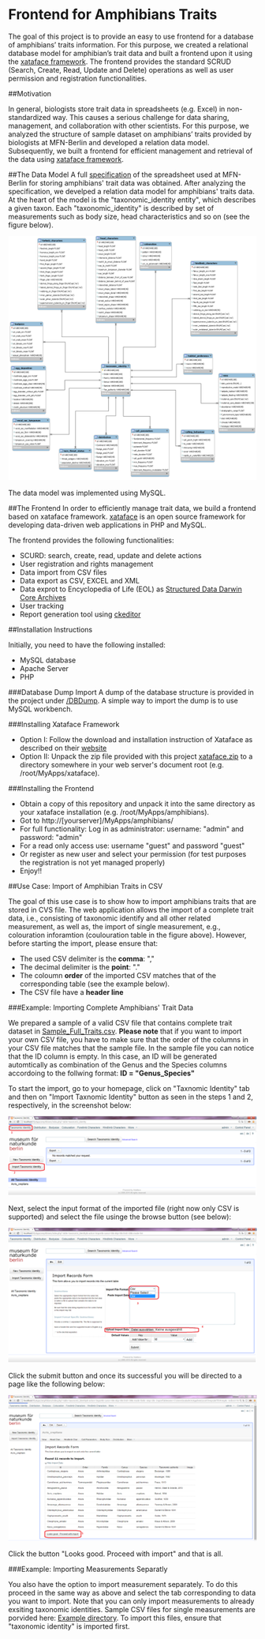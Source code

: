 # Frontend for Amphibians Traits

The goal of this project is to provide an easy to use frontend for a database of amphibians’ traits information. For this purpose, we created a relational database model for amphibian’s trait data and built a frontend upon it using the [xataface framework](http://www.xataface.com). The frontend provides the standard SCRUD (Search, Create, Read, Update and Delete) operations as well as user permission and registration functionalities.

##Motivation

In general, biologists store trait data in spreadsheets (e.g. Excel) in non-standardized way. This causes a serious challenge for data sharing, management, and collaboration with other scientists. For this purpose, we analyzed the structure of sample dataset on amphibians’ traits provided by biologists at MFN-Berlin and developed a relation data model. Subsequently, we built a frontend for efficient management and retrieval of the data using [xataface framework](http://www.xataface.com).

##The Data Model
A full [specification](/Model/Trait_data_base_amphibians_v2.xlsx) of the spreadsheet used at MFN-Berlin for storing amphibians' trait data was obtained. After analyzing the specification, we develped a relation data model for amphibians' traits data. At the heart of the model is the "taxonomic_identity entity", which describes a given taxon. Each "taxonomic_identity" is described by set of measurements such as body size, head characteristics and so on (see the figure below). 

![Relational Model](/Model/AmphibiansERD.png)

The data model was implemented using MySQL.

##The Frontend
In order to efficiently manage trait data, we build a frontend based on xataface framework. [xataface](http://www.xataface.com) is an open source framework for developing data-driven web applications in PHP and MySQL.

The frontend provides the following functionalities:

+ SCURD: search, create, read, update and delete actions
+ User registration and rights management
+ Data import from CSV files
+ Data export as CSV, EXCEL and XML
+ Data exprot to Encyclopedia of Life (EOL) as [Structured Data Darwin Core Archives](http://eol.org/info/522)
+ User tracking
+ Report generation tool using [ckeditor](http://ckeditor.com/)


##Installation Instructions

Initially, you need to have the following installed:
+ MySQL database
+ Apache Server
+ PHP

###Database Dump Import
A dump of the database structure is provided in the project under [/DBDump](/DBDump). A simple way to import the dump is to use MySQL workbench.

###Installing Xataface Framework
+ Option I: Follow the download and installation instruction of Xataface as described on their [website](http://xataface.com/documentation/tutorial/getting_started/installation)
+ Option II: Unpack the zip file provided with this project [xataface.zip](xataface.zip) to a directory somewhere in your web server's document root (e.g. /root/MyApps/xataface).


###Installing the Frontend
+ Obtain a copy of this repository and unpack it into the same directory as your xataface installation (e.g. /root/MyApps/amphibians).
+ Got to http://[yourserver]/MyApps/amphibians/
+ For full functionality: Log in as administrator: username: "admin" and password: "admin" 
+ For a read only access use: username "guest" and password "guest"
+ Or register as new user and select your permission (for test purposes the registration is not yet managed properly)
+ Enjoy!!


##Use Case: Import of Amphibian Traits in CSV 

The goal of this use case is to show how to import amphibians traits that are stored in CVS file. The web application allows the import of a complete trait data, i.e., consisting of taxonomic identify and all other related measurement, as well as, the import of single measurement, e.g., colouration inforamtion (coulouration table in the figure above).
However, before starting the import, please ensure that:
+ The used CSV delimiter is the **comma**: ","
+ The decimal delimiter is the **point**: "."
+ The coloumn **order** of the imported CSV matches that of the  corresponding table (see the example below).
+ The CSV file have a **header line** 


###Example: Importing Complete Amphibians' Trait Data

We prepared a sample of a valid CSV file that contains complete trait dataset in [Sample_Full_Traits.csv](Examples/traitsExamples/FullTraits/Sample_Full_Traits.csv). 
**Please note** that if you want to import your own CSV file, you have to make sure that the order of the columns in your CSV file matches that the sample file. 
In the sample file you can notice that the ID column is empty. In this case, an ID will be generated automtically as combination of the Genus and the Species columns accordoing to the follwing format: **ID = "Genus_Species"**

To start the import, go to your homepage, click on "Taxnomic Identity" tab and then on "Import Taxnomic Identity" button as seen in the steps 1 and 2, respectively, in the screenshot below:

![Import Full Traits 1](/screenshots/import_full_traits_1.png)

Next, select the input format of the imported file (right now only CSV is supported) and select the file usinge the browse button (see below):

![Import Full Traits 2](/screenshots/import_full_traits_2.png)

Click the submit button and once its successful you will be directed to a page like the following below:

![Import Full Traits 3](/screenshots/import_full_traits_3.png)


Click the button "Looks good. Proceed with import" and that is all.


###Example: Importing Measurements Separatly 

You also have the option to import measurement separately. To do this proceed in the same way as above and select the tab corresponding to data you want to import. Note that you can only import measurements to already exsiting taxonomic identities. 
Sample CSV files for single measurements are porvided here: [Example directory](Examples/traitsExamples/IndividualMeasurements). To import this files, ensure that "taxonomic identity" is imported first.




 





